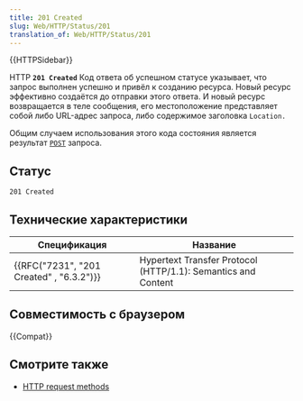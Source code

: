 ```yaml
---
title: 201 Created
slug: Web/HTTP/Status/201
translation_of: Web/HTTP/Status/201
---
```


{{HTTPSidebar}}

HTTP **`201 Created`** Код ответа об успешном статусе указывает, что запрос выполнен успешно и привёл к созданию ресурса. Новый ресурс эффективно создаётся до отправки этого ответа. И новый ресурс возвращается в теле сообщения, его местоположение представляет собой либо URL-адрес запроса, либо содержимое заголовка `Location.`

Общим случаем использования этого кода состояния является результат [`POST`](/ru/docs/Web/HTTP/Methods/POST) запроса.

## Статус

```
201 Created
```

## Технические характеристики

| Спецификация                             | Название                                                      |
| ---------------------------------------- | ------------------------------------------------------------- |
| {{RFC("7231", "201 Created" , "6.3.2")}} | Hypertext Transfer Protocol (HTTP/1.1): Semantics and Content |

## Совместимость с браузером

{{Compat}}

## Смотрите также

- [HTTP request methods](/ru/docs/Web/HTTP/Methods)
